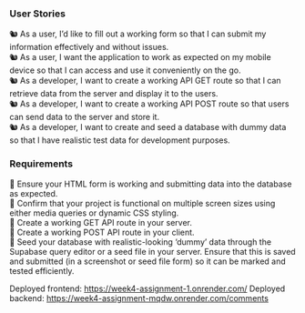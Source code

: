 ### User Stories

🐿️ As a user, I’d like to fill out a working form so that I can submit my information effectively and without issues.  
🐿️ As a user, I want the application to work as expected on my mobile device so that I can access and use it conveniently on the go.  
🐿️ As a developer, I want to create a working API GET route so that I can retrieve data from the server and display it to the users.  
🐿️ As a developer, I want to create a working API POST route so that users can send data to the server and store it.  
🐿️ As a developer, I want to create and seed a database with dummy data so that I have realistic test data for development purposes.

### Requirements

🎯 Ensure your HTML form is working and submitting data into the database as expected.  
🎯 Confirm that your project is functional on multiple screen sizes using either media queries or dynamic CSS styling.  
🎯 Create a working GET API route in your server.  
🎯 Create a working POST API route in your client.  
🎯 Seed your database with realistic-looking ‘dummy’ data through the Supabase query editor or a seed file in your server. Ensure that this is saved and submitted (in a screenshot or seed file form) so it can be marked and tested efficiently.

Deployed frontend: https://week4-assignment-1.onrender.com/
Deployed backend: https://week4-assignment-mqdw.onrender.com/comments
